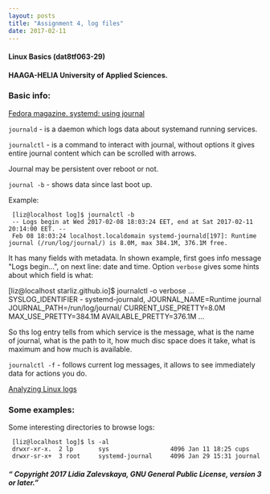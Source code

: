 ```yaml
---
layout: posts
title: "Assignment 4, log files"
date: 2017-02-11
---
```

#### Linux Basics (dat8tf063-29)

#### HAAGA-HELIA University of Applied Sciences.

### Basic info:

[Fedora magazine. systemd: using journal](https://fedoramagazine.org/systemd-using-journal/)

`journald` - is a daemon which logs data about systemand running services.

`journalctl` - is a command to interact with journal, without options it gives entire journal content which can be scrolled with arrows.

Journal may be persistent over reboot or not.

`journal -b` - shows data since last boot up.

Example:

	 [liz@localhost log]$ journalctl -b
	 -- Logs begin at Wed 2017-02-08 18:03:24 EET, end at Sat 2017-02-11 20:14:00 EET. --
	 Feb 08 18:03:24 localhost.localdomain systemd-journald[197]: Runtime journal (/run/log/journal/) is 8.0M, max 384.1M, 376.1M free.

It has many fields with metadata. In shown example, first goes info message "Logs begin...", on next line: date and time.
Option `verbose` gives some hints about which field is what:

   [liz@localhost starliz.github.io]$ journalctl -o verbose
   ...
   SYSLOG_IDENTIFIER - systemd-journald,
   JOURNAL_NAME=Runtime journal
   JOURNAL_PATH=/run/log/journal/
   CURRENT_USE_PRETTY=8.0M
   MAX_USE_PRETTY=384.1M
   AVAILABLE_PRETTY=376.1M
   ...

So ths log entry tells from which service is the message, what is the name of journal, what is the path to it,
how much disc space does it take, what is maximum and how much is available.

 


`journalctl -f` - follows current log messages, it allows to see immediately data for actions you do.

[Analyzing Linux logs](https://www.loggly.com/ultimate-guide/analyzing-linux-logs/)


### Some examples:

Some interesting directories to browse logs:

     [liz@localhost log]$ ls -al
     drwxr-xr-x.  2 lp       sys                 4096 Jan 11 18:25 cups
     drwxr-sr-x+  3 root     systemd-journal     4096 Jan 29 15:31 journal




##### “ Copyright 2017 Lidia Zalevskaya, GNU General Public License, version 3 or later.”
